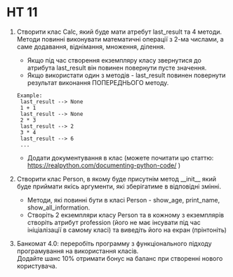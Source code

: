 # HT 11
1. Створити клас Calc, який буде мати атребут last_result та 4 методи. Методи повинні виконувати математичні операції з 2-ма числами, а саме додавання, віднімання, множення, ділення.
   - Якщо під час створення екземпляру класу звернутися до атрибута last_result він повинен повернути пусте значення.
   - Якщо використати один з методів - last_result повинен повернути результат виконання ПОПЕРЕДНЬОГО методу.
   ```
   Example:
    last_result --> None
    1 + 1
    last_result --> None
    2 * 3
    last_result --> 2
    3 * 4
    last_result --> 6
    ...
   ```
   - Додати документування в клас (можете почитати цю статтю: https://realpython.com/documenting-python-code/ )

2. Створити клас Person, в якому буде присутнім метод \_\_init\_\_ який буде приймати якісь аргументи, які зберігатиме в відповідні змінні.
   - Методи, які повинні бути в класі Person - show_age, print_name, show_all_information.
   - Створіть 2 екземпляри класу Person та в кожному з екземплярів створіть атрибут profession (його не має інсувати під час ініціалізації в самому класі) 
та виведіть його на екран (прінтоніть)

3. Банкомат 4.0: переробіть программу з функціонального підходу програмування на використання класів. 
<br>Додайте шанс 10% отримати бонус на баланс при створенні нового користувача.

